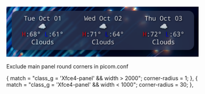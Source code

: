 ![screenshot](./widget_screen.png)

Exclude main panel round corners in picom.conf

{ match = "class_g = 'Xfce4-panel' && width > 2000";
 corner-radius = 1; },
{ match = "class_g = 'Xfce4-panel' && width < 1000";
corner-radius = 30; },
